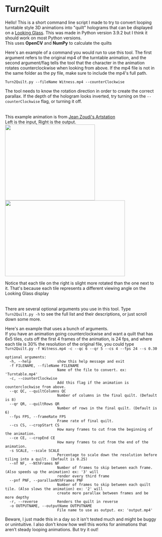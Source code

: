 # Turn2Quilt
Hello! This is a short command line script I made to try to convert looping turntable style 3D animations into "quilt" holograms that can be displayed on a [Looking Glass](https://lookingglassfactory.com/).
This was made in Python version 3.9.2 but I think it should work on most Python versions.<br />
This uses **OpenCV** and **NumPy** to calculate the quilts

Here's an example of a command you would run to use this tool.
The first argument refers to the original mp4 of the turntable animation, and the second argument/flag tells the tool that the character in the animation rotates counterclockwise when looking from above.
If the mp4 file is not in the same folder as the py file, make sure to include the mp4's full path. 
```
Turn2Quilt.py --fileName Witness.mp4 --counterClockwise
```
The tool needs to know the rotation direction in order to create the correct parallax. If the depth of the hologram looks inverted, try turning on the `--counterClockwise` flag, or turning it off.
<br />
<br />
<br />
This example animation is from [Jean Zoudi's Artstation](https://www.artstation.com/artwork/0ndYq8)<br />
Left is the input, Right is the output.<br />
<img src="https://github.com/Kainkun/Turn2Quilt/blob/main/readme/Witness.gif" width="296" height="250" /> <img src="https://github.com/Kainkun/Turn2Quilt/blob/main/readme/Quilt.gif" width="395" height="250" />

Notice that each tile on the right is slight more rotated than the one next to it. That's because each tile represents a different viewing angle on the Looking Glass display
<br />
<br />
<br />
There are several optional arguments you use in this tool. Type `Turn2Quilt.py -h` to see the full list and their descriptions, or just scroll down some more.

Here's an example that uses a bunch of arguments.<br />
If you have an animation going counterclockwise and want a quilt that has 6x5 tiles, cuts off the first 4 frames of the animation, is 24 fps, and where each tile is 30% the resolution of the original file, you could type `Turn2Quilt.py -f Witness.mp4 -c --qc 6 --qr 5 --cs 4 --fps 24 --s 0.30`
```
optional arguments:
  -h, --help            show this help message and exit
  -f FILENAME, --fileName FILENAME
                        Name of the file to convert. ex: 'Turntable.mp4'
  -c, --counterClockwise
                        Add this flag if the animation is counterclockwise from above.
  --qc QC, --quiltColumns QC
                        Number of columns in the final quilt. (Default is 8)
  --qr QR, --quiltRows QR
                        Number of rows in the final quilt. (Default is 6)
  --fps FPS, --frameRate FPS
                        Frame rate of final quilt.
  --cs CS, --cropStart CS
                        How many frames to cut from the beginning of the animation.
  --ce CE, --cropEnd CE
                        How many frames to cut from the end of the animation.
  -s SCALE, --scale SCALE
                        Percentage to scale down the resolution before tiling into a quilt. (Default is 0.25)
  --nf NF, --NthFrames NF
                        Number of frames to skip between each frame. (Also speeds up the animation) ex: '3' will
                        render every third frame
  --pnf PNF, --parallaxNthFrames PNF
                        Number of frames to skip between each quilt tile. (Also slows the animation) ex: '2' will
                        create more parallax between frames and be more depthy
  -r, --reverse         Renders the quilt in reverse
  -o OUTPUTNAME, --outputName OUTPUTNAME
                        File name to use as output. ex: 'output.mp4'
```

Beware, I just made this in a day so it isn't tested much and might be buggy or unintuitive.
I also don't know how well this works for animations that aren’t steady looping animations. But try it out!
